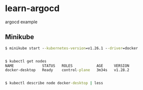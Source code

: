 # learn-argocd
argocd example


## Minikube

```cmd
$ minikube start --kubernetes-version=v1.26.1 --driver=docker


$ kubectl get nodes
NAME             STATUS   ROLES           AGE     VERSION
docker-desktop   Ready    control-plane   3m34s   v1.28.2


$ kubectl describe node docker-desktop | less
```


